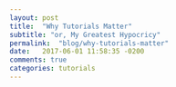 ```yaml
---
layout: post
title:  "Why Tutorials Matter"
subtitle: "or, My Greatest Hypocricy"
permalink:  "blog/why-tutorials-matter"
date:   2017-06-01 11:58:35 -0200
comments: true
categories: tutorials
---
```



